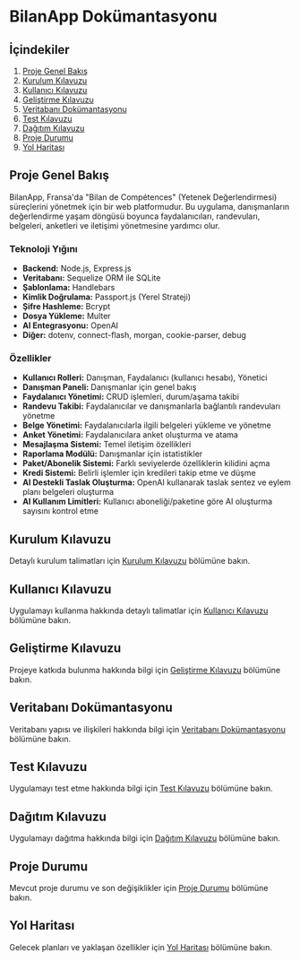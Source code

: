 # BilanApp Dokümantasyonu

## İçindekiler
1. [Proje Genel Bakış](#proje-genel-bakış)
2. [Kurulum Kılavuzu](#kurulum-kılavuzu)
3. [Kullanıcı Kılavuzu](#kullanıcı-kılavuzu)
4. [Geliştirme Kılavuzu](#geliştirme-kılavuzu)
5. [Veritabanı Dokümantasyonu](#veritabanı-dokümantasyonu)
6. [Test Kılavuzu](#test-kılavuzu)
7. [Dağıtım Kılavuzu](#dağıtım-kılavuzu)
8. [Proje Durumu](#proje-durumu)
9. [Yol Haritası](#yol-haritası)

## Proje Genel Bakış

BilanApp, Fransa'da "Bilan de Compétences" (Yetenek Değerlendirmesi) süreçlerini yönetmek için bir web platformudur. Bu uygulama, danışmanların değerlendirme yaşam döngüsü boyunca faydalanıcıları, randevuları, belgeleri, anketleri ve iletişimi yönetmesine yardımcı olur.

### Teknoloji Yığını
- **Backend:** Node.js, Express.js
- **Veritabanı:** Sequelize ORM ile SQLite
- **Şablonlama:** Handlebars
- **Kimlik Doğrulama:** Passport.js (Yerel Strateji)
- **Şifre Hashleme:** Bcrypt
- **Dosya Yükleme:** Multer
- **AI Entegrasyonu:** OpenAI
- **Diğer:** dotenv, connect-flash, morgan, cookie-parser, debug

### Özellikler
- **Kullanıcı Rolleri:** Danışman, Faydalanıcı (kullanıcı hesabı), Yönetici
- **Danışman Paneli:** Danışmanlar için genel bakış
- **Faydalanıcı Yönetimi:** CRUD işlemleri, durum/aşama takibi
- **Randevu Takibi:** Faydalanıcılar ve danışmanlarla bağlantılı randevuları yönetme
- **Belge Yönetimi:** Faydalanıcılarla ilgili belgeleri yükleme ve yönetme
- **Anket Yönetimi:** Faydalanıcılara anket oluşturma ve atama
- **Mesajlaşma Sistemi:** Temel iletişim özellikleri
- **Raporlama Modülü:** Danışmanlar için istatistikler
- **Paket/Abonelik Sistemi:** Farklı seviyelerde özelliklerin kilidini açma
- **Kredi Sistemi:** Belirli işlemler için kredileri takip etme ve düşme
- **AI Destekli Taslak Oluşturma:** OpenAI kullanarak taslak sentez ve eylem planı belgeleri oluşturma
- **AI Kullanım Limitleri:** Kullanıcı aboneliği/paketine göre AI oluşturma sayısını kontrol etme

## Kurulum Kılavuzu

Detaylı kurulum talimatları için [Kurulum Kılavuzu](user/installation.md) bölümüne bakın.

## Kullanıcı Kılavuzu

Uygulamayı kullanma hakkında detaylı talimatlar için [Kullanıcı Kılavuzu](user/user-guide.md) bölümüne bakın.

## Geliştirme Kılavuzu

Projeye katkıda bulunma hakkında bilgi için [Geliştirme Kılavuzu](development/development-guide.md) bölümüne bakın.

## Veritabanı Dokümantasyonu

Veritabanı yapısı ve ilişkileri hakkında bilgi için [Veritabanı Dokümantasyonu](development/database.md) bölümüne bakın.

## Test Kılavuzu

Uygulamayı test etme hakkında bilgi için [Test Kılavuzu](development/testing.md) bölümüne bakın.

## Dağıtım Kılavuzu

Uygulamayı dağıtma hakkında bilgi için [Dağıtım Kılavuzu](deployment/deployment.md) bölümüne bakın.

## Proje Durumu

Mevcut proje durumu ve son değişiklikler için [Proje Durumu](development/status.md) bölümüne bakın.

## Yol Haritası

Gelecek planları ve yaklaşan özellikler için [Yol Haritası](development/roadmap.md) bölümüne bakın. 